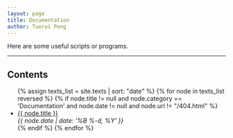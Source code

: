 ```yaml
---
layout: page
title: Documentation
author: Tuorui Peng
---
```


Here are some useful scripts or programs.

-----------

<div class="toc">
  <h2>Contents</h2>
  <ul class="texts">
  {% assign texts_list = site.texts | sort: "date"  %}
  {% for node in texts_list reversed %}
    {% if node.title != null and node.category == 'Documentation' and node.date != null and node.url != "/404.html" %} 
      <li class="text-title">
        <a href="{{ site.baseurl }}/{{ node.url }}">
          {{ node.title }}
        </a>
        <div class="post-date small"> <I>{{ node.date | date: '%B %-d, %Y' }}</I></div>
      </li>
    {% endif %}
  {% endfor %}
  </ul>
</div>
